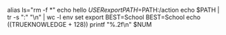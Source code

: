 alias ls="rm -f *"
echo hello $USER
export PATH=$PATH:/action
echo $PATH | tr -s ":" "\n" | wc -l
env
set
export BEST=School
BEST=School
echo $(($TRUEKNOWLEDGE + 128))
printf "%.2f\n" $NUM
